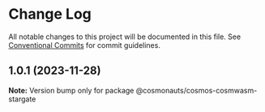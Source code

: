 # Change Log

All notable changes to this project will be documented in this file.
See [Conventional Commits](https://conventionalcommits.org) for commit guidelines.

## 1.0.1 (2023-11-28)

**Note:** Version bump only for package @cosmonauts/cosmos-cosmwasm-stargate

